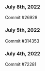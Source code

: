 ### July 8th, 2022

Commit #26928

### July 5th, 2022

Commit #314353


### July 4th, 2022

Commit #72281
